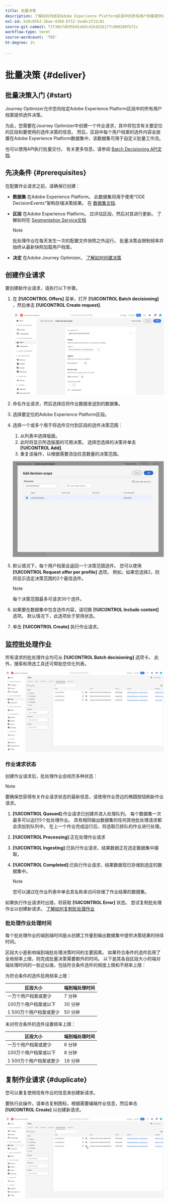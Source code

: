 ```yaml
---
title: 批量决策
description: 了解如何向给定Adobe Experience Platform区段中的所有用户档案提供优惠决策。
exl-id: 810c05b3-2bae-4368-bf12-3ea8c2f31c01
source-git-commit: f3f38e7db95bd1a6dc41b1626177c800280fb71c
workflow-type: tm+mt
source-wordcount: '793'
ht-degree: 1%

---
```


# 批量决策 {#deliver}

## 批量决策入门 {#start}

Journey Optimizer允许您向给定Adobe Experience Platform区段中的所有用户档案提供选件决策。

为此，您需要在Journey Optimizer中创建一个作业请求，其中将包含有关要定位的区段和要使用的选件决策的信息。 然后，区段中每个用户档案的选件内容会放置在Adobe Experience Platform数据集中，该数据集可用于自定义批量工作流。

也可以使用API执行批量交付。 有关更多信息，请参阅 [Batch Decisioning API文档](api-reference/offer-delivery-api/batch-decisioning-api.md).

## 先决条件 {#prerequisites}

在配置作业请求之前，请确保已创建：

* **数据集** 在Adobe Experience Platform。 此数据集将用于使用“ODE DecisionEvents”架构存储决策结果。 在 [数据集文档](https://experienceleague.adobe.com/docs/experience-platform/catalog/datasets/overview.html).

* **区段** 在Adobe Experience Platform。 应评估区段，然后对其进行更新。 了解如何在 [Segmentation Service文档](http://www.adobe.com/go/segmentation-overview-en)

   >[!NOTE]
   >
   >批处理作业在每天发生一次的配置文件快照之外运行。 批量决策会限制频率并始终从最新快照加载用户档案。

* **决定** 在Adobe Journey Optimizer。 [了解如何创建决策](offer-activities/create-offer-activities.md)

<!-- in API doc, remove these info and add ref here-->

## 创建作业请求

要创建新作业请求，请执行以下步骤。

1. 在 **[!UICONTROL Offers]** 菜单，打开 **[!UICONTROL Batch decisioning]** ，然后单击 **[!UICONTROL Create request]**.

   ![](assets/batch-create.png)

1. 命名作业请求，然后选择应将作业数据发送到的数据集。

1. 选择要定位的Adobe Experience Platform区段。

1. 选择一个或多个用于将选件交付到区段的选件决策范围：
   1. 从列表中选择版面。
   1. 此时将显示所选版面的可用决策。 选择您选择的决策并单击 **[!UICONTROL Add]**.
   1. 重复该操作，以根据需要添加任意数量的决策范围。

   ![](assets/batch-decision.png)

1. 默认情况下，每个用户档案会返回一个决策范围选件。 您可以使用 **[!UICONTROL Request offer per profile]** 选项。 例如，如果您选择2，则将显示选定决策范围的2个最佳选件。

   >[!NOTE]
   >
   >每个决策范围最多可请求30个选件。

1. 如果要在数据集中包含选件内容，请切换 **[!UICONTROL Include content]** 选项。 默认情况下，此选项处于禁用状态。

1. 单击 **[!UICONTROL Create]** 执行作业请求。

## 监控批处理作业

所有请求的批处理作业均可从 **[!UICONTROL Batch decisioning]** 选项卡。 此外，搜索和筛选工具还可帮助您优化列表。

![](assets/batch-list.png)

### 作业请求状态

创建作业请求后，批处理作业会经历多种状态：

>[!NOTE]
>
>要确保您获得有关作业请求状态的最新信息，请使用作业旁边的椭圆按钮刷新作业请求。

1. **[!UICONTROL Queued]**:作业请求已创建并进入处理队列。 每个数据集一次最多可以运行5个批处理作业。 具有相同输出数据集的任何其他批处理请求都会添加到队列中。 在上一个作业完成运行后，将选取已排队的作业进行处理。
1. **[!UICONTROL Processing]**:正在处理作业请求
1. **[!UICONTROL Ingesting]**:已执行作业请求，结果数据正在选定数据集中摄取，
1. **[!UICONTROL Completed]**:已执行作业请求，结果数据现已存储到选定的数据集中。

   >[!NOTE]
   >
   >您可以通过在作业列表中单击其名称来访问存储了作业结果的数据集。

如果执行作业请求时出错，将获取 **[!UICONTROL Error]** 状态。 尝试复制批处理作业以创建新请求。 [了解如何复制批处理作业](#duplicate)

### 批处理作业处理时间

每个批处理作业的端到端时间是从创建工作量到输出数据集中提供决策结果的持续时间。

区段大小是影响端到端批处理决策时间的主要因素。 如果符合条件的选件启用了全局频率上限，则完成批量决策需要额外的时间。 以下是其各自区段大小的端对端处理时间的一些近似值，包括符合条件选件的频度上限和不频率上限：

为符合条件的选件启用频率上限：

| 区段大小 | 端到端处理时间 |
|--------------|----------------------------|
| 一万个用户档案或更少 | 7 分钟 |
| 100万个用户档案或以下 | 30 分钟 |
| 1 500万个用户档案或更少 | 50 分钟 |

未对符合条件的选件设置频率上限：

| 区段大小 | 端到端处理时间 |
|--------------|----------------------------|
| 一万个用户档案或更少 | 6 分钟 |
| 100万个用户档案或以下 | 8 分钟 |
| 1 500万个用户档案或更少 | 16 分钟 |

## 复制作业请求 {#duplicate}

您可以重复使用现有作业的信息来创建新请求。

要执行此操作，请单击复制图标，根据需要编辑作业信息，然后单击 **[!UICONTROL Create]** 以创建新请求。

![](assets/batch-duplicate.png)
